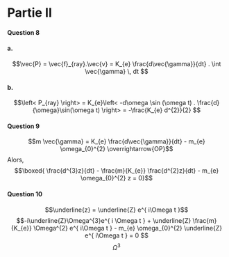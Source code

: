 # Partie II
#### Question 8
#### a.
$$\vec{P} = \vec{f}_{ray}.\vec{v} = K_{e} \frac{d\vec{\gamma}}{dt}  . \int \vec{\gamma} \, dt $$
#### b.
$$\left< P_{ray} \right> = K_{e}\left< -d\omega \sin (\omega t) . \frac{d}{\omega}\sin(\omega t) \right> = -\frac{K_{e} d^{2}}{2}   $$

#### Question 9
$$m  \vec{\gamma} = K_{e} \frac{d\vec{\gamma}}{dt} - m_{e} \omega_{0}^{2} \overrightarrow{OP}$$
Alors, 
$$\boxed{ \frac{d^{3}z}{dt} - \frac{m}{K_{e}} \frac{d^{2}z}{dt} - m_{e} \omega_{0}^{2} z = 0}$$

#### Question 10
$$\underline{z} = \underline{Z} e^{ i\Omega t }$$
$$-i\underline{Z}\Omega^{3}e^{ i \Omega t } +  \underline{Z} \frac{m}{K_{e}} \Omega^{2} e^{ i\Omega t } - m_{e} \omega_{0}^{2} \underline{Z} e^{ i\Omega t } = 0 $$
$$\Omega^{3}$$
